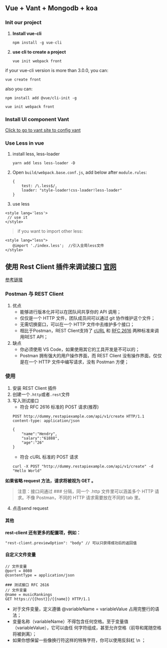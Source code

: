 ## Vue + Vant + Mongodb + koa
### Init our project
1. **Install vue-cli**

    ```
    npm install -g vue-cli
    ```

2. **use cli to create a project**

    ```
    vue init webpack front
    ```

if your vue-cli version is more than 3.0.0, you can:

```
vue create front
```

also you can:

```
npm install add @vue/cli-init -g

vue init webpack front
```
### Install UI component Vant
[Click to go to vant site to config vant](https://youzan.github.io/vant/?source=vuejsorg#/zh-CN/quickstart)

### Use Less in vue
1. install less, less-loader
    ```
    yarn add less less-loader -D
    ```
2. Open `build/webpack.base.conf.js`, add below after `module.rules`:
    ```
    {
        test: /\.less$/,
        loader: "style-loader!css-loader!less-loader"
    }
    ```
3. use less
```
<style lang='less'>
 // use it
</style>
```
> if you want to import other less:
```
<style lang="less">
　　@import './index.less';  //引入全局less文件
</style>
```


## 使用 Rest Client 插件来调试接口 [官网](https://marketplace.visualstudio.com/items?itemName=humao.rest-client#overview)
[参考链接](https://juejin.im/post/5e2067f7f265da3e405028fb)

### Postman 与 REST Client
1. 优点
    + 能够进行版本化并可以在团队间共享你的 API 调用；
    + 仅仅是一个 HTTP 文件，团队成员间可以通过 git 协作维护这个文件；
    + 无需切换窗口，可以在一个 HTTP 文件中去维护多个接口；
    + 相比于Postman，REST Client支持了 [cURL](https://link.zhihu.com/?target=https%3A//en.wikipedia.org/wiki/CURL) 和 [RFC 2616](https://link.zhihu.com/?target=https%3A//www.w3.org/Protocols/rfc2616/rfc2616-sec5.html) 两种标准来调用REST API；
2. 缺点
    + 你必须使用 VS Code，如果使用其它的工具开发是不可以的；
    + Postman 拥有强大的用户操作界面，而 REST Client 没有操作界面，仅仅是在一个 HTTP 文件中编写请求，没有 Postman 方便；

### 使用
1. 安装 REST Client 插件
2. 创建一个`.http`或者`.rest`文件
3. 写入测试接口
    + 符合 RFC 2616 标准的 POST 请求(推荐)
    ```
    POST http://dummy.restapiexample.com/api/v1/create HTTP/1.1
    content-type: application/json

    {
        "name":"Hendry",
        "salary":"61888",
        "age":"26"
    }
    ```
    + 符合 cURL 标准的 POST 请求
    ```
    curl -X POST "http://dummy.restapiexample.com/api/v1/create" -d "Hello World"
    ```
**如果省略 request 方法，请求将被视为 GET 。**
> 注意：接口间通过 ### 分隔，同一个 .http 文件里可以涵盖多个 HTTP 请求。不像 Postman，不同的 HTTP 请求需要放在不同的 tab 里。
4. 点击send request

#### 其他
**rest-client 还有更多的配置项，例如：**
```
"rest-client.previewOption": "body" // 可以只获得成功后的返回值
```

#### 自定义文件变量
```
// 文件变量
@port = 8080
@contentType = application/json

### 测试接口 RFC 2616
// 文件变量
@name = musicRankings
GET https://{{host}}/{{name}} HTTP/1.1
```
  + 对于文件变量，定义遵循 @variableName = variableValue 占用完整行的语法；
  + 变量名称（variableName）不得包含任何空格。至于变量值（variableValue），它可以由任  何字符组成，甚至允许空格（前导和尾随空格将被剥离）；
  + 如果你想保留一些像换行符这样的特殊字符，你可以使用反斜杠 \n ；
